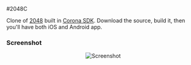 #2048C

Clone of [2048](https://github.com/gabrielecirulli/2048) built in [Corona SDK](http://coronalabs.com/). Download the source, build it, then you'll have both iOS and Android app. 

### Screenshot

<p align="center">
  <img src="https://raw.githubusercontent.com/synchrok/2048C/master/screenshot.png" alt="Screenshot"/>
</p>
